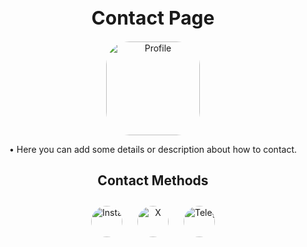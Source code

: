 <h1 style="font-size: 30px; text-align: center;">Contact Page</h1>

<p style="text-align: center;">
    <img src="https://fv5-3.files.fm/thumb_show.php?i=wjhaugfup2&view&v=1&PHPSESSID=9c89eab3565a4af554e0c94aa02dc84c2bb8266b" alt="Profile" style="width: 150px; height: auto; border-radius: 25%;"/>
</p>

<p style="text-align: center;">• Here you can add some details or description about how to contact.</p>

<h2 style="text-align: center;">Contact Methods</h2>
<div style="text-align: center; white-space: nowrap;">
    <p style="display: inline-block; margin: 10px;">
        <a href="https://www.instagram.com/kissme.log" target="_blank">
            <img src="https://fv5-5.files.fm/thumb_show.php?i=pb8y8xuuh9&view&v=1&PHPSESSID=9c89eab3565a4af554e0c94aa02dc84c2bb8266b" alt="Instagram" style="width: 50px; height: auto; border-radius: 50%;"/>
        </a>
    </p>
    <p style="display: inline-block; margin: 10px;">
        <a href="https://x.com/silentAw" target="_blank">
            <img src="https://fv5-5.files.fm/thumb_show.php?i=dqhmnffc9j&view&v=1&PHPSESSID=9c89eab3565a4af554e0c94aa02dc84c2bb8266b" alt="X" style="width: 50px; height: auto; border-radius: 50%;"/>
        </a>
    </p>
    <p style="display: inline-block; margin: 10px;">
        <a href="https://t.me/silentAw" target="_blank">
            <img src="https://uploadkon.ir/uploads/ed8320_25telegram.png" alt="Telegram" style="width: 50px; height: auto; border-radius: 50%;"/>
        </a>
    </p>
</div>
